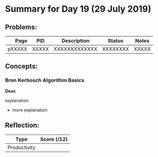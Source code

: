 # Summary for Day 19 (29 July 2019)

## Problems:
|  Page  |  PID  |  Description  |  Status  | Notes |
|-------:|-------|---------------|:--------:|-------|
  pXXXXX | XXXXX | XXXXXXXXXXXXX | XXXXXXXX | XXXXX

## Concepts:
### Bron Kerbosch Algorithm Basics
**Desc**

explanation
  - more explanation

## Reflection:
|  Type  |  Score (/12)  |
|--------|:-------------:|
Productivity | <score>

